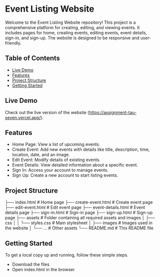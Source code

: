 # Event Listing Website

Welcome to the Event Listing Website repository! This project is a comprehensive platform for creating, editing, and viewing events. It includes pages for home, creating events, editing events, event details, sign-in, and sign-up. The website is designed to be responsive and user-friendly.

## Table of Contents

- [Live Demo](#live-demo)
- [Features](#features)
- [Project Structure](#project-structure)
- [Getting Started](#getting-started)


## Live Demo

Check out the live version of the website (https://assignment-tau-seven.vercel.app/).

## Features

- Home Page: View a list of upcoming events.
- Create Event: Add new events with details like title, description, time, location, date, and an image.
- Edit Event: Modify details of existing events.
- Event Details: View detailed information about a specific event.
- Sign In: Access your account to manage events.
- Sign Up: Create a new account to start listing events.

## Project Structure

├── index.html # Home page
├── create-event.html # Create event page
├── edit-event.html # Edit event page
├── event-details.html # Event details page
├── sign-in.html # Sign-in page
├── sign-up.html # Sign-up page
├── assets # Folder containing all required assets and images
│ ├── css
│ │ └── styles.css # Main stylesheet
│ ├── images # Images used in the website
│ └── ... # Other assets
└── README.md # This README file

## Getting Started

To get a local copy up and running, follow these simple steps.

- Download the files
- Open index.html in the browser


